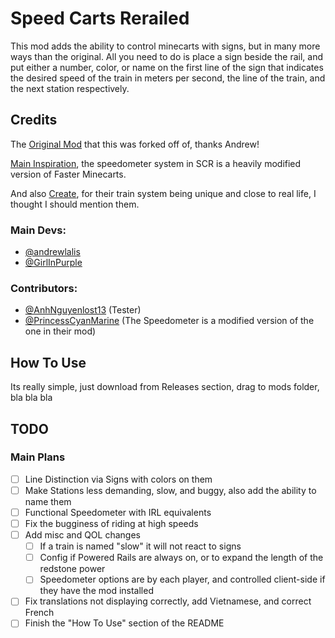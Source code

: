 # Speed Carts Rerailed

This mod adds the ability to control minecarts with signs, but in many more ways than the original.
All you need to do is place a sign beside the rail, and put either a number, color, or name on the first line of the sign that indicates the desired speed of the train in meters per second, the line of the train, and the next station respectively.

## Credits

The [Original Mod](https://github.com/andrewlalis/SpeedCarts) that this was forked off of, thanks Andrew!

[Main Inspiration](https://github.com/PrincessCyanMarine/FasterMinecarts), the speedometer system in SCR is a heavily modified version of Faster Minecarts.

And also [Create](https://github.com/Creators-of-Create/Create), for their train system being unique and close to real life, I thought I should mention them.

### Main Devs:
* [@andrewlalis](https://github.com/andrewlalis)
* [@GirlInPurple](https://github.com/GirlInPurple)

### Contributors:
* [@AnhNguyenlost13](https://github.com/AnhNguyenlost13) (Tester)
* [@PrincessCyanMarine](https://github.com/PrincessCyanMarine) (The Speedometer is a modified version of the one in their mod)

## How To Use

Its really simple, just download from Releases section, drag to mods folder, bla bla bla

## TODO

### Main Plans
- [ ] Line Distinction via Signs with colors on them
- [ ] Make Stations less demanding, slow, and buggy, also add the ability to name them
- [ ] Functional Speedometer with IRL equivalents
- [ ] Fix the bugginess of riding at high speeds
- [ ] Add misc and QOL changes 
  - [ ] If a train is named "slow" it will not react to signs
  - [ ] Config if Powered Rails are always on, or to expand the length of the redstone power
  - [ ] Speedometer options are by each player, and controlled client-side if they have the mod installed
- [ ] Fix translations not displaying correctly, add Vietnamese, and correct French
- [ ] Finish the "How To Use" section of the README
